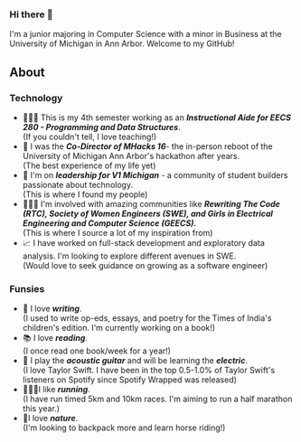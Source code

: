 ### Hi there 👋

I'm a junior majoring in Computer Science with a minor in Business at the University of Michigan in Ann Arbor. Welcome to my GitHub! 

## About 

### Technology
* 👩🏻‍🏫 This is my 4th semester working as an ***Instructional Aide for EECS 280 - Programming and Data Structures***.\
  (If you couldn't tell, I love teaching!)
* 👾 I was the ***Co-Director of MHacks 16***- the in-person reboot of the University of Michigan Ann Arbor's hackathon after years.\
  (The best experience of my life yet)
* 🚀 I'm on ***leadership for V1 Michigan*** - a community of student builders passionate about technology.\
  (This is where I found my people)
* 💁🏻‍♀️ I'm involved with amazing communities like ***Rewriting The Code (RTC), Society of Women Engineers (SWE), and Girls in Electrical Engineering and Computer Science (GEECS).***\
  (This is where I source a lot of my inspiration from)
* 📈 I have worked on full-stack development and exploratory data analysis. I'm looking to explore different avenues in SWE.\
  (Would love to seek guidance on growing as a software engineer)

### Funsies
* 📝 I love ***writing***.\
  (I used to write op-eds, essays, and poetry for the Times of India's children's edition. I'm currently working on a book!)
* 📚 I love ***reading***.\
  (I once read one book/week for a year!)
* 🎸 I play the ***acoustic guitar*** and will be learning the ***electric***.\
  (I love Taylor Swift. I have been in the top 0.5-1.0% of Taylor Swift's listeners on Spotify since Spotify Wrapped was released)
* 🏃🏻‍♀️I like ***running***.\
  (I have run timed 5km and 10km races. I'm aiming to run a half marathon this year.)
* 🍃I love ***nature***.\
  (I'm looking to backpack more and learn horse riding!)




